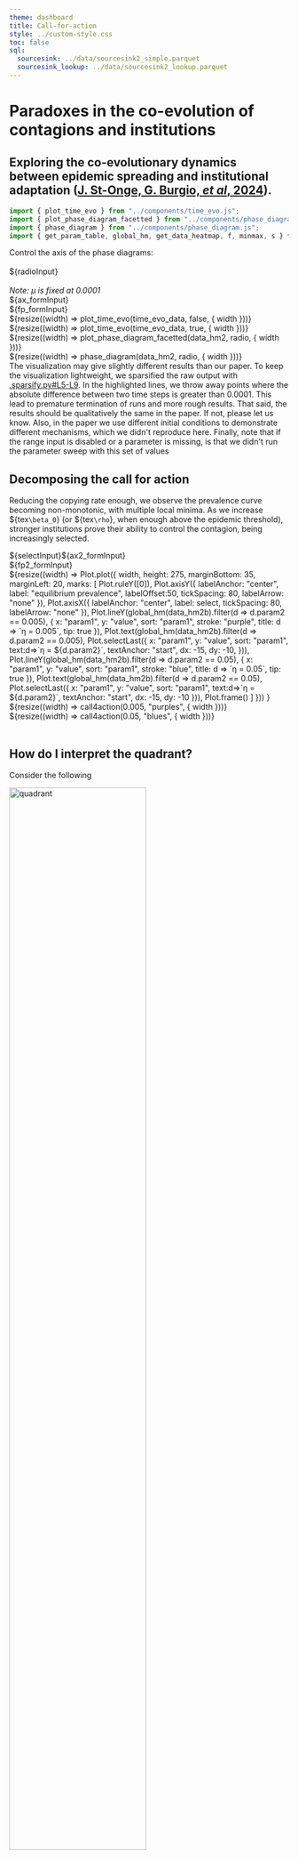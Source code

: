 ```yaml
---
theme: dashboard
title: Call-for-action
style: ../custom-style.css
toc: false
sql:
  sourcesink: ../data/sourcesink2_simple.parquet
  sourcesink_lookup: ../data/sourcesink2_lookup.parquet
---
```


# Paradoxes in the co-evolution of contagions and institutions
## Exploring the co-evolutionary dynamics between epidemic spreading and institutional adaptation ([J. St-Onge, G. Burgio, _et al_, 2024](https://arxiv.org/abs/2310.03672)).

<!-- DASHBOARD 1 -->

```js
import { plot_time_evo } from "../components/time_evo.js";
import { plot_phase_diagram_facetted } from "../components/phase_diagram_facetted.js";
import { phase_diagram } from "../components/phase_diagram.js";
import { get_param_table, global_hm, get_data_heatmap, f, minmax, s } from "../components/helpers.js";
```

<div>
  <div class="card">
    <div class="grid grid-cols-3">
      <div>Control the axis of the phase diagrams:<br><br>${radioInput}<br><br><i>Note: μ is fixed at 0.0001 </i></div>
      <div>${ax_formInput}</div>
      <div>${fp_formInput}</div>
    </div>
    <div class="grid grid-cols-2">
      <div>${resize((width) => plot_time_evo(time_evo_data, false, { width }))}</div>
      <div>${resize((width) => plot_time_evo(time_evo_data, true, { width }))}</div>
    </div>
    <div class="grid grid-cols-3">
      <div class="grid-colspan-2">${resize((width) => plot_phase_diagram_facetted(data_hm2, radio, { width }))}</div>
      <div class="grid-colspan-1">${resize((width) => phase_diagram(data_hm2, radio, { width }))}</div>
    </div>
  </div>
</div>

<div class="warning" label="⚠️ Warning">The visualization may give slightly different results than our paper. To keep the visualization lightweight, we sparsified the raw output with  <a href="https://github.com/jstonge/hello-gmes/blob/main/.sparsify.py#L5-L9">.sparsify.py#L5-L9</a>. In the highlighted lines, we throw away points where the absolute difference between two time steps is greater than 0.0001. This lead to premature termination of runs and more rough results. That said, the results should be  qualitatively the same in the paper. If not, please let us know. Also, in the paper we use different initial conditions to demonstrate different mechanisms, which we didn't reproduce here. Finally, note that if the range input is disabled or a parameter is missing, is that we didn't run the parameter sweep with this set of values</div>

## Decomposing the call for action

Reducing the copying rate enough, we observe the prevalence curve becoming non-monotonic, with multiple local minima. As we increase ${tex`\beta_0`} (or ${tex`\rho`}, when enough above the epidemic threshold), stronger institutions prove their ability to control the contagion, being increasingly selected.

<div>
  <div>
  <div class="grid grid-cols-2">
    <div>${selectInput}${ax2_formInput}</div>
    <div>${fp2_formInput}</div>
    </div>
    <div class="grid grid-cols-3">
      <div>${resize((width) => 
        Plot.plot({
          width,
          height: 275,
          marginBottom: 35,
          marginLeft: 20,
          marks: [
            Plot.ruleY([0]),
            Plot.axisY({ labelAnchor: "center", label: "equilibrium prevalence", labelOffset:50, tickSpacing: 80, labelArrow: "none" }),
            Plot.axisX({ labelAnchor: "center", label: select, tickSpacing: 80, labelArrow: "none" }),
            Plot.lineY(global_hm(data_hm2b).filter(d => d.param2 == 0.005), {
              x: "param1", y: "value", sort: "param1", stroke: "purple", 
              title: d => `η = 0.005`, 
              tip: true 
            }),
            Plot.text(global_hm(data_hm2b).filter(d => d.param2 == 0.005), Plot.selectLast({
              x: "param1", y: "value", sort: "param1", text:d=>`η = ${d.param2}`,
              textAnchor: "start", dx: -15, dy: -10, 
            })),
            Plot.lineY(global_hm(data_hm2b).filter(d => d.param2 == 0.05), { 
              x: "param1", y: "value", sort: "param1", stroke: "blue", 
              title: d => `η = 0.05`, tip: true 
            }),
            Plot.text(global_hm(data_hm2b).filter(d => d.param2 == 0.05), Plot.selectLast({
              x: "param1", y: "value", sort: "param1", text:d=>`η = ${d.param2}`,
              textAnchor: "start", dx: -15, dy: -10
            })),
            Plot.frame()
          ]
        }))
      }</div>
      <div>${resize((width) => call4action(0.005, "purples", { width }))}</div>
      <div>${resize((width) => call4action(0.05, "blues", { width }))}</div>
    </div>
  </div>
  <br>
</div>

## How do I interpret the quadrant?

Consider the following

<img src="../assets/quadrant.png" alt="quadrant" style="width:70%">


- The upper left quadrant represents the time evolution of the average number of people infected by institution level. The dotted line is the global average, here converging to about 41% of people being infected.
- The upper right quadrant is the proportion of institutions of that strength. We see that 43.6% of institutions converged onto level two. Institutions weren't willing to pay the cost and invest stronger institutions than level4 in this case.
- The bottom left figure is basically the same plot than upper right, but this is a phase diagram to know how institutional proportional change as a function of relevant parameters in the model, here rho and beta. We can see the phenomenon of what we call **parameter localization**, where some institutional regimes take over part of the parameter space.
- Finally, bottom right figure is the equivalent for the upper left figure, i.e. the global average of infectedpeople over all regimes. This figure let us see how did the institutions perform for any combination of theparameter on the axes.

```js
function call4action(eta, scheme, {width = {}}) {
  return Plot.plot({
  height: 275,
  width,
  color: { type: "ordinal", scheme: scheme, range: [0.4, 1]},
  marginBottom: 35,
  marginLeft: 20,
  marks: [
    Plot.axisY({ labelAnchor: "center", label: null, tickSpacing: 80, labelArrow: "none" }),
    Plot.axisX({ labelAnchor: "center", label: select, tickSpacing: 80, labelArrow: "none" }),
    Plot.lineY(data_hm2b.filter(d => d.param2 == eta), {
      x: "param1", y: "value", sort: "param1", stroke: "L", 
      tip: true 
    }),
    Plot.lineY(global_hm(data_hm2b).filter(d => d.param2 == eta), {
      x: "param1", y: "value", sort: "param1", stroke: "black", 
      strokeDasharray: "5,3"
    }),
    Plot.frame(),
    Plot.text([`η = ${eta}`], {lineWidth: 30, frameAnchor: "middle", dy: -100, fontSize: 15})
  ]
})
}
```

<!-- IMPORT DATA -->

```js
// We first create a lookup table to map index to parameter name
const lookup2 = {}
lookup2['idx2name'] = {0: 'β', 1: 'ξ', 2: 'α', 3: 'γ', 4: 'ρ', 5: 'η', 6: 'b', 7: 'c'}
lookup2['name2idx'] = {'β': 0, 'ξ': 1, 'α': 2, 'γ': 3, 'ρ': 4, 'η': 5, 'b': 6, 'c': 7}
```

```js
const p2 = get_param_table(sourcesink2_lookup_map, lookup2)
const fy2 = "α"  // choose the facet variable
const fp2 = ["ξ", "α", "γ", "b", "c"]
const ax_vars2 = ["β", "ρ", "η"] // choose the x,y,z axis, i.e. params to vary
```

<!-- Load lookup to filter main data -->

```sql id=[...sourcesink2_lookup] 
SELECT param_str::STRING as name, row_id FROM sourcesink_lookup
```

```js
const sourcesink2_lookup_map = sourcesink2_lookup.reduce(function(map, obj) {
    map[obj.name] = obj.row_id;
    return map;
}, {})
```

```js
const chosen_row_id = sourcesink2_lookup_map[`${f(ax_form['ax0'])}_${f(fp_form['fp0'])}_${f(fp_form['fp1'])}_${f(fp_form['fp2'])}_${f(ax_form['ax1'])}_${f(ax_form['ax2'])}_${f(fp_form['fp3'])}_${f(fp_form['fp4'])}_0.0001`]
```

<!-- filter data time evo plot  -->

```sql id=[...time_evo_data]
SELECT timestep::INT as timestep, L::INT as L, value, value_prop
FROM sourcesink
WHERE
row_id = ${chosen_row_id}
```

<!-- Load heatmap data -->

```sql id=[...phase_diagram_data]
WITH tmp as (
    SELECT row_id, L, MAX(timestep::INT) as timestep
    FROM sourcesink
    GROUP BY row_id, L
)
SELECT s.value, s.L::INT as L, s.value_prop, ss.param_str::STRING as name
FROM sourcesink s
JOIN tmp
ON s.row_id = tmp.row_id AND s.L = tmp.L AND s.timestep = tmp.timestep
JOIN sourcesink_lookup ss
ON s.row_id = ss.row_id
ORDER BY (s.row_id, s.L)
```

```js
// Heatmap-related data
const data_hm2 = get_data_heatmap(phase_diagram_data, lookup2, fp2, ax_vars2, radio, ax_form, fp_form, fy2)
const data_hm2b = get_data_heatmap(phase_diagram_data, lookup2, fp2, ax_vars2, radiob, ax2_form, fp2_form, fy2)
```


<!-- FORM-RELATED LOGIC -->

<!-- DASHBOARD 1 -->

```js
// We first need to specify x- and y-axis. Other inputs are conditional on them.
const radioInput = Inputs.form({
  x: Inputs.radio(ax_vars2, {label: "x-axis", value: ax_vars2[0]}),
  y: Inputs.radio(ax_vars2, {label: "y-axis", value: ax_vars2[1]})
})

const radio =  Generators.input(radioInput);

// p2: param table
const ax_formInput = Inputs.form({
  ax0: Inputs.range(p2[ax_vars2[0]]['minmax'], {step: p2[ax_vars2[0]]['s'], label: `${ax_vars2[0]} (Spreading rate)`, value: .16, width: 190}),
  ax1: Inputs.range(p2[ax_vars2[1]]['minmax'], {step: p2[ax_vars2[1]]['s'], label: `${ax_vars2[1]} (Between group spread)`, width: 190}),
  ax2: Inputs.range(p2[ax_vars2[2]]['minmax'], {step: p2[ax_vars2[2]]['s'], label: `${ax_vars2[2]} (Copying rate)`, width: 190})
})

const fp_formInput = Inputs.form({
  fp0: Inputs.range(p2[fp2[0]]['minmax'], {step: p2[fp2[0]]['s'], label: `${fp2[0]} (Simple-complex)`, value: p2[fp2[0]]['first_val'], width: 190}),
  fp1: Inputs.range(p2[fy2]['minmax'], {step: p2[fy2]['s'], label: `${fy2} (Neg. benefits)`, value: p2[fy2]['first_val'], width: 190}),
  fp2: Inputs.range(p2[fp2[2]]['minmax'], {step: p2[fp2[2]]['s'], label: `${fp2[2]} (Recovery rate)`, value: p2[fp2[2]]['first_val'], width: 190}),
  fp3: Inputs.range(p2[fp2[3]]['minmax'], {step: p2[fp2[3]]['s'], label: `${fp2[3]} (Group benefits)`, value: -1, width: 190}),
  fp4: Inputs.range(p2[fp2[4]]['minmax'], {step: p2[fp2[4]]['s'], label: `${fp2[4]} (Inst. Cost)`, value: p2[fp2[4]]['first_val'], width: 190})
})

const ax_form = Generators.input(ax_formInput)
const fp_form = Generators.input(fp_formInput)
```

<!-- DASHBOARD 2 -->

```js
const selectInput = Inputs.select(["ρ", "β"], {label: "x-axis", value: "β"})
const select = Generators.input(selectInput)

const ax2_formInput = Inputs.form({
  ax0: Inputs.range(p2[ax_vars2[0]]['minmax'], {step: p2[ax_vars2[0]]['s'], label: `${ax_vars2[0]} (Spreading rate)`, disabled: select == "ρ" ? false : true}),
  ax1: Inputs.range(p2[ax_vars2[1]]['minmax'], {step: p2[ax_vars2[1]]['s'], label: `${ax_vars2[1]}`, disabled: select == "ρ" ? true : false}),
  ax2: Inputs.range(p2[ax_vars2[2]]['minmax'], {step: p2[ax_vars2[2]]['s'], label: ax_vars2[2], disabled: true}),
})

const fp2_formInput = Inputs.form({
  fp0: Inputs.range(p2[fp2[0]]['minmax'], {step: p2[fp2[0]]['s'], label: fp2[0], value: p2[fp2[0]]['first_val'], disabled: true}),
  fp1: Inputs.range(p2[fy2]['minmax'], {step: p2[fy2]['s'], label: fy2, value: p2[fy2]['first_val'], disabled: true}),
  fp2: Inputs.range(p2[fp2[2]]['minmax'], {step: p2[fp2[2]]['s'], label: fp2[2], value: p2[fp2[2]]['first_val'], disabled: true}),
  fp3: Inputs.range(p2[fp2[3]]['minmax'], {step: p2[fp2[3]]['s'], label: fp2[3], value: -1}),
  fp4: Inputs.range(p2[fp2[4]]['minmax'], {step: p2[fp2[4]]['s'], label: fp2[4], value: p2[fp2[4]]['first_val'], disabled: true}),
})

const ax2_form = Generators.input(ax2_formInput)
const fp2_form = Generators.input(fp2_formInput)
```

```js
const radiob = { x: select, y: "η" }
```

<!-- DASHBOARD Call for action -->

```js
const ax3_formInput = Inputs.form({
  ax0: Inputs.range(p2[ax_vars2[0]]['minmax'], {step: p2[ax_vars2[0]]['s'], label: `${ax_vars2[0]} (Spreading rate)`}),
  ax1: Inputs.range(p2[ax_vars2[1]]['minmax'], {step: p2[ax_vars2[1]]['s'], label: `${ax_vars2[1]}`}),
  ax2: Inputs.range(p2[ax_vars2[2]]['minmax'], {step: p2[ax_vars2[2]]['s'], label: ax_vars2[2], disabled: true})
})

const fp3_formInput = Inputs.form({
  fp0: Inputs.range(p2[fp2[0]]['minmax'], {step: p2[fp2[0]]['s'], label: fp2[0], value: p2[fp2[0]]['first_val'], disabled: true}),
  fp1: Inputs.range(p2[fy2]['minmax'], {step: p2[fy2]['s'], label: fy2, value: p2[fy2]['first_val'], disabled: true}),
  fp2: Inputs.range(p2[fp2[2]]['minmax'], {step: p2[fp2[2]]['s'], label: fp2[2], value: p2[fp2[2]]['first_val'], disabled: true}),
  fp3: Inputs.range(p2[fp2[3]]['minmax'], {step: p2[fp2[3]]['s'], label: fp2[3], value: p2[fp2[3]]['first_val']}),
  fp4: Inputs.range(p2[fp2[4]]['minmax'], {step: p2[fp2[4]]['s'], label: fp2[4], value: p2[fp2[4]]['first_val'], disabled: true})
})

const ax3_form = Generators.input(ax3_formInput)
const fp3_form = Generators.input(fp3_formInput)
```

```js
const radioc = {x:"β", y: "η"}
```




